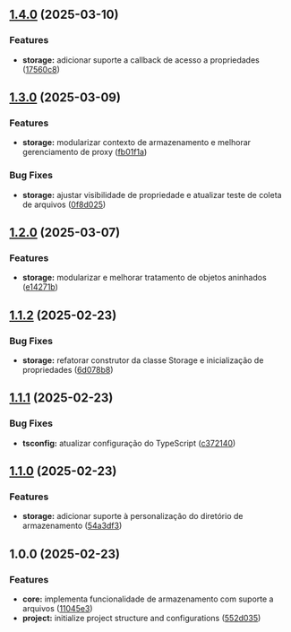 ## [1.4.0](https://github.com/kleberoliveira/lazy-load-store/compare/v1.3.0...v1.4.0) (2025-03-10)

### Features

* **storage:** adicionar suporte a callback de acesso a propriedades ([17560c8](https://github.com/kleberoliveira/lazy-load-store/commit/17560c89e73f5c3857b0d7c3ee28dff0ab1b1b7d))

## [1.3.0](https://github.com/kleberoliveira/lazy-load-store/compare/v1.2.0...v1.3.0) (2025-03-09)

### Features

* **storage:** modularizar contexto de armazenamento e melhorar gerenciamento de proxy ([fb01f1a](https://github.com/kleberoliveira/lazy-load-store/commit/fb01f1a6a487bf167770b4f09fa814f5fb815919))

### Bug Fixes

* **storage:** ajustar visibilidade de propriedade e atualizar teste de coleta de arquivos ([0f8d025](https://github.com/kleberoliveira/lazy-load-store/commit/0f8d0251002c814e11eae92fbdd3fc2dc1f1a3cf))

## [1.2.0](https://github.com/kleberoliveira/lazy-load-store/compare/v1.1.2...v1.2.0) (2025-03-07)

### Features

* **storage:** modularizar e melhorar tratamento de objetos aninhados ([e14271b](https://github.com/kleberoliveira/lazy-load-store/commit/e14271b8a3197b6d8667d8e6ebd8dd85bf7e93bf))

## [1.1.2](https://github.com/kleberoliveira/lazy-load-store/compare/v1.1.1...v1.1.2) (2025-02-23)

### Bug Fixes

* **storage:** refatorar construtor da classe Storage e inicialização de propriedades ([6d078b8](https://github.com/kleberoliveira/lazy-load-store/commit/6d078b8df126895ec50920ed158b18660858e147))

## [1.1.1](https://github.com/kleberoliveira/lazy-load-store/compare/v1.1.0...v1.1.1) (2025-02-23)

### Bug Fixes

* **tsconfig:** atualizar configuração do TypeScript ([c372140](https://github.com/kleberoliveira/lazy-load-store/commit/c3721402c2e5714539b664356b097dcb855b53c9))

## [1.1.0](https://github.com/kleberoliveira/lazy-load-store/compare/v1.0.0...v1.1.0) (2025-02-23)

### Features

* **storage:** adicionar suporte à personalização do diretório de armazenamento ([54a3df3](https://github.com/kleberoliveira/lazy-load-store/commit/54a3df31ab0388551aa3e733734350c1a4643790))

## 1.0.0 (2025-02-23)

### Features

* **core:** implementa funcionalidade de armazenamento com suporte a arquivos ([11045e3](https://github.com/kleberoliveira/lazy-load-store/commit/11045e37a233832fec117e8bef5ce8db07aeaf87))
* **project:** initialize project structure and configurations ([552d035](https://github.com/kleberoliveira/lazy-load-store/commit/552d0355721d6f3a0e7231a0caf03963dae979c9))
